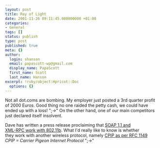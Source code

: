 ```yaml
---
layout: post
title: Ray of Light
date: 2001-11-26 09:11:45.000000000 +01:00
categories:
- General
tags: []
status: publish
type: post
published: true
meta: {}
author:
  login: shanson
  email: papascott-wp@gmail.com
  display_name: PapaScott
  first_name: Scott
  last_name: Hanson
excerpt: !ruby/object:Hpricot::Doc
  options: {}
---
```

<p>Not all dot.coms are bombing. My employer just posted a 3rd quarter profit of 2000 Euros. Good thing no one raided the petty cash, we could have ended up with a loss! ";->" On the other hand, one of our main competitors just declared itself insolvent.</p>
<p>Dave has written a press release proclaiming that <a href="http://www.userland.com/stories/storyReader$136">SOAP 1.1 and<br />
XML-RPC work with 802.11b</a>. What I'd really like to know is whether<br />
they work with another wireless protocol, namely <a href="http://www.blug.linux.no/rfc1149/">CPIP as per RFC 1149</a> <i>CPIP = Carrier Pigeon Internet Protocol</i> ";->"</p>
